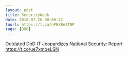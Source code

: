 ```yaml
---
layout: post
title: SecurityWeek
date: 2018-07-20 00:00:22
tourl: https://t.co/nPBX8e3TNP
tags: [DOD]
---
```

Outdated DoD IT Jeopardizes National Security: Report https://t.co/ue7xmbeLSN